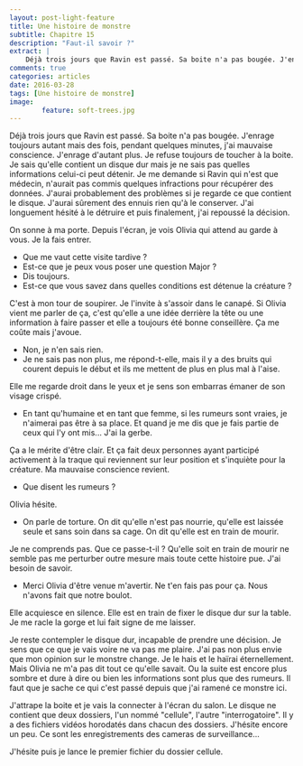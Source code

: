 ```yaml
---
layout: post-light-feature
title: Une histoire de monstre
subtitle: Chapitre 15
description: "Faut-il savoir ?"
extract: |
    Déjà trois jours que Ravin est passé. Sa boite n'a pas bougée. J'enrage toujours autant mais des fois, pendant quelques minutes, j'ai mauvaise conscience. J'enrage d'autant plus.
comments: true
categories: articles
date: 2016-03-28
tags: [Une histoire de monstre]
image: 
        feature: soft-trees.jpg
---
```

Déjà trois jours que Ravin est passé. Sa boite n'a pas bougée. J'enrage toujours autant mais des fois, pendant quelques minutes, j'ai mauvaise conscience. J'enrage d'autant plus. Je refuse toujours de toucher à la boite. Je sais qu'elle contient un disque dur mais je ne sais pas quelles informations celui-ci peut détenir. Je me demande si Ravin qui n'est que médecin, n'aurait pas commis quelques infractions pour récupérer des données. J'aurai probablement des problèmes si je regarde ce que contient le disque. J'aurai sûrement des ennuis rien qu'à le conserver. J'ai longuement hésité à le détruire et puis finalement, j'ai repoussé la décision.

On sonne à ma porte. Depuis l'écran, je vois Olivia qui attend au garde à vous. Je la fais entrer. 

- Que me vaut cette visite tardive ? 
- Est-ce que je peux vous poser une question Major ? 
- Dis toujours. 
- Est-ce que vous savez dans quelles conditions est détenue la créature ? 

C'est à mon tour de soupirer. Je l'invite à s'assoir dans le canapé. Si Olivia vient me parler de ça, c'est qu'elle a une idée derrière la tête ou une information à faire passer et elle a toujours été bonne conseillère. Ça me coûte mais j'avoue. 

- Non, je n'en sais rien. 
- Je ne sais pas non plus, me répond-t-elle, mais il y a des bruits qui courent depuis le début et ils me mettent de plus en plus mal à l'aise. 

Elle me regarde droit dans le yeux et je sens son embarras émaner de son visage crispé. 

- En tant qu'humaine et en tant que femme, si les rumeurs sont vraies, je n'aimerai pas être à sa place. Et quand je me dis que je fais partie de ceux qui l'y ont mis... J'ai la gerbe. 

Ça a le mérite d'être clair. Et ça fait deux personnes ayant participé activement à la traque qui reviennent sur leur position et s'inquiète pour la créature. Ma mauvaise conscience revient. 

- Que disent les rumeurs ? 

Olivia hésite. 

- On parle de torture. On dit qu'elle n'est pas nourrie, qu'elle est laissée seule et sans soin dans sa cage. On dit qu'elle est en train de mourir. 

Je ne comprends pas. Que ce passe-t-il ? Qu'elle soit en train de mourir ne semble pas me perturber outre mesure mais toute cette histoire pue. J'ai besoin de savoir. 

- Merci Olivia d'être venue m'avertir. Ne t'en fais pas pour ça. Nous n'avons fait que notre boulot. 

Elle acquiesce en silence. Elle est en train de fixer le disque dur sur la table. Je me racle la gorge et lui fait signe de me laisser. 

Je reste contempler le disque dur, incapable de prendre une décision. Je sens que ce que je vais voire ne va pas me plaire. J'ai pas non plus envie que mon opinion sur le monstre change. Je le hais et le haïrai éternellement. Mais Olivia ne m'a pas dit tout ce qu'elle savait. Ou la suite est encore plus sombre et dure à dire ou bien les informations sont plus que des rumeurs. Il faut que je sache ce qui c'est passé depuis que j'ai ramené ce monstre ici.  

J'attrape la boite et je vais la connecter à l'écran du salon. Le disque ne contient que deux dossiers, l'un nommé "cellule", l'autre "interrogatoire". Il y a des fichiers vidéos horodatés dans chacun des dossiers. J'hésite encore un peu. Ce sont les enregistrements des cameras de surveillance... 

J'hésite puis je lance le premier fichier du dossier cellule.